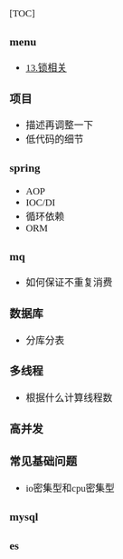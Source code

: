<span style="font-family:Simsun,serif; font-size:17px;">

[TOC]

### menu

- [13.锁相关](../doc_java_base/14.%20锁/)

### 项目

- 描述再调整一下
- 低代码的细节

### spring

- AOP
- IOC/DI
- 循环依赖
- ORM

### mq

- 如何保证不重复消费

### 数据库

- 分库分表

### 多线程

- 根据什么计算线程数

### 高并发

### 常见基础问题

- io密集型和cpu密集型

### mysql

### es

</span>